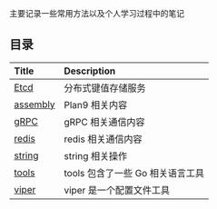 主要记录一些常用方法以及个人学习过程中的笔记

## 目录
|  Title    |  Description   |
|:---------------------------------------------------------------|:--------|
| [Etcd](https://github.com/KevinBaiSg/goSamples/tree/master/etcd) | 分布式键值存储服务  |
| [assembly](https://github.com/KevinBaiSg/goSamples/tree/master/assembly) | Plan9 相关内容  |
| [gRPC](https://github.com/KevinBaiSg/goSamples/tree/master/gRPC) | gRPC 相关通信内容  |
| [redis](https://github.com/KevinBaiSg/goSamples/tree/master/redis) | redis 相关通信内容  |
| [string](https://github.com/KevinBaiSg/goSamples/tree/master/string) | string 相关操作  |
| [tools](https://github.com/KevinBaiSg/goSamples/tree/master/tools) | tools 包含了一些 Go 相关语言工具  |
| [viper](https://github.com/KevinBaiSg/goSamples/tree/master/viper) | viper 是一个配置文件工具  |